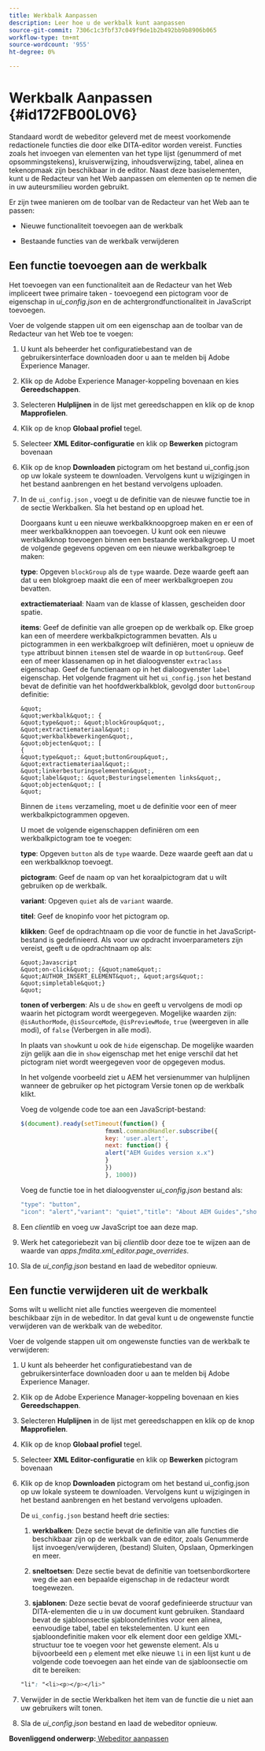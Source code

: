 ```yaml
---
title: Werkbalk Aanpassen
description: Leer hoe u de werkbalk kunt aanpassen
source-git-commit: 7306c1c3fbf37c049f9de1b2b492bb9b8906b065
workflow-type: tm+mt
source-wordcount: '955'
ht-degree: 0%

---
```



# Werkbalk Aanpassen {#id172FB00L0V6}

Standaard wordt de webeditor geleverd met de meest voorkomende redactionele functies die door elke DITA-editor worden vereist. Functies zoals het invoegen van elementen van het type lijst \(genummerd of met opsommingstekens\), kruisverwijzing, inhoudsverwijzing, tabel, alinea en tekenopmaak zijn beschikbaar in de editor. Naast deze basiselementen, kunt u de Redacteur van het Web aanpassen om elementen op te nemen die in uw auteursmilieu worden gebruikt.

Er zijn twee manieren om de toolbar van de Redacteur van het Web aan te passen:

- Nieuwe functionaliteit toevoegen aan de werkbalk

- Bestaande functies van de werkbalk verwijderen


## Een functie toevoegen aan de werkbalk

Het toevoegen van een functionaliteit aan de Redacteur van het Web impliceert twee primaire taken - toevoegend een pictogram voor de eigenschap in *ui\_config.json* en de achtergrondfunctionaliteit in JavaScript toevoegen.

Voer de volgende stappen uit om een eigenschap aan de toolbar van de Redacteur van het Web toe te voegen:

1. U kunt als beheerder het configuratiebestand van de gebruikersinterface downloaden door u aan te melden bij Adobe Experience Manager.

1. Klik op de Adobe Experience Manager-koppeling bovenaan en kies **Gereedschappen**.
1. Selecteren **Hulplijnen** in de lijst met gereedschappen en klik op de knop **Mapprofielen**.
1. Klik op de knop **Globaal profiel** tegel.
1. Selecteer **XML Editor-configuratie** en klik op **Bewerken** pictogram bovenaan
1. Klik op de knop **Downloaden** pictogram om het bestand ui\_config.json op uw lokale systeem te downloaden. Vervolgens kunt u wijzigingen in het bestand aanbrengen en het bestand vervolgens uploaden.
1. In de `ui_config.json` , voegt u de definitie van de nieuwe functie toe in de sectie Werkbalken. Sla het bestand op en upload het.

   Doorgaans kunt u een nieuwe werkbalkknoopgroep maken en er een of meer werkbalkknoppen aan toevoegen. U kunt ook een nieuwe werkbalkknop toevoegen binnen een bestaande werkbalkgroep. U moet de volgende gegevens opgeven om een nieuwe werkbalkgroep te maken:

   **type**: Opgeven `blockGroup` als de `type` waarde. Deze waarde geeft aan dat u een blokgroep maakt die een of meer werkbalkgroepen zou bevatten.

   **extractiemateriaal**: Naam van de klasse of klassen, gescheiden door spatie.

   **items**: Geef de definitie van alle groepen op de werkbalk op. Elke groep kan een of meerdere werkbalkpictogrammen bevatten. Als u pictogrammen in een werkbalkgroep wilt definiëren, moet u opnieuw de `type` attribuut binnen `items`en stel de waarde in op `buttonGroup`. Geef een of meer klassenamen op in het dialoogvenster `extraclass` eigenschap. Geef de functienaam op in het dialoogvenster `label` eigenschap. Het volgende fragment uit het `ui_config.json` het bestand bevat de definitie van het hoofdwerkbalkblok, gevolgd door `buttonGroup` definitie:

       &quot;
       &quot;werkbalk&quot;: {
       &quot;type&quot;: &quot;blockGroup&quot;,
       &quot;extractiemateriaal&quot;:
       &quot;werkbalkbewerkingen&quot;,
       &quot;objecten&quot;: [
       {
       &quot;type&quot;: &quot;buttonGroup&quot;,
       &quot;extractiemateriaal&quot;: &quot;linkerbesturingselementen&quot;,
       &quot;label&quot;: &quot;Besturingselementen links&quot;,
       &quot;objecten&quot;: [
       &quot;
   
   Binnen de `items` verzameling, moet u de definitie voor een of meer werkbalkpictogrammen opgeven.

   U moet de volgende eigenschappen definiëren om een werkbalkpictogram toe te voegen:

   **type**: Opgeven `button` als de `type` waarde. Deze waarde geeft aan dat u een werkbalkknop toevoegt.

   **pictogram**: Geef de naam op van het koraalpictogram dat u wilt gebruiken op de werkbalk.

   **variant**: Opgeven `quiet` als de `variant` waarde.

   **titel**: Geef de knopinfo voor het pictogram op.

   **klikken**: Geef de opdrachtnaam op die voor de functie in het JavaScript-bestand is gedefinieerd. Als voor uw opdracht invoerparameters zijn vereist, geeft u de opdrachtnaam op als:

       &quot;Javascript
       &quot;on-click&quot;: {&quot;name&quot;: &quot;AUTHOR_INSERT_ELEMENT&quot;, &quot;args&quot;: &quot;simpletable&quot;}
       &quot;
   
   **tonen of verbergen**: Als u de `show` en geeft u vervolgens de modi op waarin het pictogram wordt weergegeven. Mogelijke waarden zijn: `@isAuthorMode`, `@isSourceMode`, `@isPreviewMode`, `true` \(weergeven in alle modi\), of `false` \(Verbergen in alle modi\).

   In plaats van `show`kunt u ook de `hide` eigenschap. De mogelijke waarden zijn gelijk aan die in `show` eigenschap met het enige verschil dat het pictogram niet wordt weergegeven voor de opgegeven modus.

   In het volgende voorbeeld ziet u AEM het versienummer van hulplijnen wanneer de gebruiker op het pictogram Versie tonen op de werkbalk klikt.

   Voeg de volgende code toe aan een JavaScript-bestand:

   ```Javascript
   $(document).ready(setTimeout(function() {
                           fmxml.commandHandler.subscribe({
                           key: 'user.alert',
                           next: function() {
                           alert("AEM Guides version x.x")
                           }
                           })
                           }, 1000))
   ```

   Voeg de functie toe in het dialoogvenster *ui\_config.json* bestand als:

   ```Javascript
   "type": "button",
   "icon": "alert","variant": "quiet","title": "About AEM Guides","show": "true","on-click": "user.alert"
   ```

1. Een *clientlib* en voeg uw JavaScript toe aan deze map.

1. Werk het categoriebezit van bij *clientlib* door deze toe te wijzen aan de waarde van *apps.fmdita.xml\_editor.page\_overrides*.

1. Sla de *ui\_config.json* bestand en laad de webeditor opnieuw.


## Een functie verwijderen uit de werkbalk

Soms wilt u wellicht niet alle functies weergeven die momenteel beschikbaar zijn in de webeditor. In dat geval kunt u de ongewenste functie verwijderen van de werkbalk van de webeditor.

Voer de volgende stappen uit om ongewenste functies van de werkbalk te verwijderen:

1. U kunt als beheerder het configuratiebestand van de gebruikersinterface downloaden door u aan te melden bij Adobe Experience Manager.

1. Klik op de Adobe Experience Manager-koppeling bovenaan en kies **Gereedschappen**.
1. Selecteren **Hulplijnen** in de lijst met gereedschappen en klik op de knop **Mapprofielen**.
1. Klik op de knop **Globaal profiel** tegel.
1. Selecteer **XML Editor-configuratie** en klik op **Bewerken** pictogram bovenaan
1. Klik op de knop **Downloaden** pictogram om het bestand ui\_config.json op uw lokale systeem te downloaden. Vervolgens kunt u wijzigingen in het bestand aanbrengen en het bestand vervolgens uploaden.

   De `ui_config.json` bestand heeft drie secties:

   1. **werkbalken**: Deze sectie bevat de definitie van alle functies die beschikbaar zijn op de werkbalk van de editor, zoals Genummerde lijst invoegen/verwijderen, \(bestand\) Sluiten, Opslaan, Opmerkingen en meer.

   1. **sneltoetsen**: Deze sectie bevat de definitie van toetsenbordkortere weg die aan een bepaalde eigenschap in de redacteur wordt toegewezen.

   1. **sjablonen**: Deze sectie bevat de vooraf gedefinieerde structuur van DITA-elementen die u in uw document kunt gebruiken. Standaard bevat de sjabloonsectie sjabloondefinities voor een alinea, eenvoudige tabel, tabel en tekstelementen. U kunt een sjabloondefinitie maken voor elk element door een geldige XML-structuur toe te voegen voor het gewenste element. Als u bijvoorbeeld een `p` element met elke nieuwe `li` in een lijst kunt u de volgende code toevoegen aan het einde van de sjabloonsectie om dit te bereiken:

   ```css
   "li": "<li><p></p></li>"
   ```

1. Verwijder in de sectie Werkbalken het item van de functie die u niet aan uw gebruikers wilt tonen.

1. Sla de *ui\_config.json* bestand en laad de webeditor opnieuw.


**Bovenliggend onderwerp:**[ Webeditor aanpassen](conf-web-editor.md)

